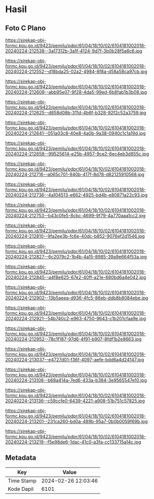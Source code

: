 # Hasil

## Foto C Plano

https://sirekap-obj-formc.kpu.go.id/9423/pemilu/pdpr/61/04/18/10/02/6104181002018-20240224-212538--3a17312b-3a1f-4124-9d7f-3b0b28f5a6c6.jpg

https://sirekap-obj-formc.kpu.go.id/9423/pemilu/pdpr/61/04/18/10/02/6104181002018-20240224-212552--d18bda25-02a2-4984-8f8a-d58a58ca97cb.jpg

https://sirekap-obj-formc.kpu.go.id/9423/pemilu/pdpr/61/04/18/10/02/6104181002018-20240224-212608--abb95e07-9f28-4da5-99ed-6b8fab1b3b08.jpg

https://sirekap-obj-formc.kpu.go.id/9423/pemilu/pdpr/61/04/18/10/02/6104181002018-20240224-212625--d858d08b-311d-4b6f-b328-92f2c52a3759.jpg

https://sirekap-obj-formc.kpu.go.id/9423/pemilu/pdpr/61/04/18/10/02/6104181002018-20240224-212641--051a03c8-40e8-4a0b-9a38-0940c1c1a19d.jpg

https://sirekap-obj-formc.kpu.go.id/9423/pemilu/pdpr/61/04/18/10/02/6104181002018-20240224-212658--99525614-e25b-4957-9ce2-6ec4eb3d855c.jpg

https://sirekap-obj-formc.kpu.go.id/9423/pemilu/pdpr/61/04/18/10/02/6104181002018-20240224-212716--a065c701-940b-417f-8d78-d82125910568.jpg

https://sirekap-obj-formc.kpu.go.id/9423/pemilu/pdpr/61/04/18/10/02/6104181002018-20240224-212736--4a104513-e662-4925-bd4b-e80871a22c93.jpg

https://sirekap-obj-formc.kpu.go.id/9423/pemilu/pdpr/61/04/18/10/02/6104181002018-20240224-212753--b43c0fe5-8cbc-4699-9f79-4a770aaa1cc2.jpg

https://sirekap-obj-formc.kpu.go.id/9423/pemilu/pdpr/61/04/18/10/02/6104181002018-20240224-212810--9fa2ee3b-fc6e-40dc-b852-9076ef2d1546.jpg

https://sirekap-obj-formc.kpu.go.id/9423/pemilu/pdpr/61/04/18/10/02/6104181002018-20240224-212827--6c2079c2-1b4b-4a15-8985-39a9e664f53a.jpg

https://sirekap-obj-formc.kpu.go.id/9423/pemilu/pdpr/61/04/18/10/02/6104181002018-20240224-212845--a4f8e625-67e2-40ff-a21e-680bd6a4e042.jpg

https://sirekap-obj-formc.kpu.go.id/9423/pemilu/pdpr/61/04/18/10/02/6104181002018-20240224-212902--13b5aeea-d936-4fc5-86eb-ddb8b8084ebe.jpg

https://sirekap-obj-formc.kpu.go.id/9423/pemilu/pdpr/61/04/18/10/02/6104181002018-20240224-212921--54b740c2-e963-4750-9643-c1b201cfaa9e.jpg

https://sirekap-obj-formc.kpu.go.id/9423/pemilu/pdpr/61/04/18/10/02/6104181002018-20240224-212952--78c1f187-97d6-4f91-b907-8fdf1b2e8663.jpg

https://sirekap-obj-formc.kpu.go.id/9423/pemilu/pdpr/61/04/18/10/02/6104181002018-20240224-213037--e4727d01-f36f-4097-aefe-bdd6a4d24147.jpg

https://sirekap-obj-formc.kpu.go.id/9423/pemilu/pdpr/61/04/18/10/02/6104181002018-20240224-213108--b68a414a-7ed6-433a-b384-3e9565547e10.jpg

https://sirekap-obj-formc.kpu.go.id/9423/pemilu/pdpr/61/04/18/10/02/6104181002018-20240224-213136--c59ccfe0-6439-4221-a908-51b751c57825.jpg

https://sirekap-obj-formc.kpu.go.id/9423/pemilu/pdpr/61/04/18/10/02/6104181002018-20240224-213201--231ca260-bd0a-489b-95a7-0b0b0059f69b.jpg

https://sirekap-obj-formc.kpu.go.id/9423/pemilu/pdpr/61/04/18/10/02/6104181002018-20240224-213219--f5e98de6-1dac-41c0-a3fa-cc133715a14c.jpg


## Metadata

| Key        | Value               |
| ---------- | ------------------- |
| Time Stamp | 2024-02-26 12:03:46 |
| Kode Dapil | 6101                |



